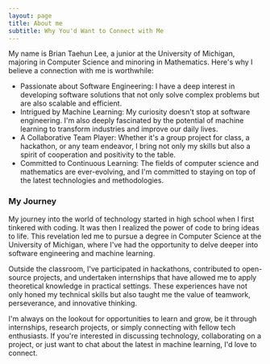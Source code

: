 ```yaml
---
layout: page
title: About me
subtitle: Why You'd Want to Connect with Me
---
```


My name is Brian Taehun Lee, a junior at the University of Michigan, majoring in Computer Science and minoring in Mathematics. Here's why I believe a connection with me is worthwhile:

* Passionate about Software Engineering: I have a deep interest in developing software solutions that not only solve complex problems but are also scalable and efficient.
* Intrigued by Machine Learning: My curiosity doesn't stop at software engineering. I'm also deeply fascinated by the potential of machine learning to transform industries and improve our daily lives.
* A Collaborative Team Player: Whether it's a group project for class, a hackathon, or any team endeavor, I bring not only my skills but also a spirit of cooperation and positivity to the table.
* Committed to Continuous Learning: The fields of computer science and mathematics are ever-evolving, and I'm committed to staying on top of the latest technologies and methodologies.


### My Journey

My journey into the world of technology started in high school when I first tinkered with coding. It was then I realized the power of code to bring ideas to life. This revelation led me to pursue a degree in Computer Science at the University of Michigan, where I've had the opportunity to delve deeper into software engineering and machine learning.

Outside the classroom, I've participated in hackathons, contributed to open-source projects, and undertaken internships that have allowed me to apply theoretical knowledge in practical settings. These experiences have not only honed my technical skills but also taught me the value of teamwork, perseverance, and innovative thinking.

I'm always on the lookout for opportunities to learn and grow, be it through internships, research projects, or simply connecting with fellow tech enthusiasts. If you're interested in discussing technology, collaborating on a project, or just want to chat about the latest in machine learning, I'd love to connect.
